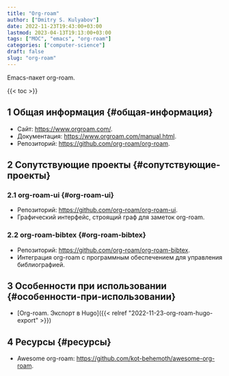 ```yaml
---
title: "Org-roam"
author: ["Dmitry S. Kulyabov"]
date: 2022-11-23T19:43:00+03:00
lastmod: 2023-04-13T19:13:00+03:00
tags: ["MOC", "emacs", "org-roam"]
categories: ["computer-science"]
draft: false
slug: "org-roam"
---
```


Emacs-пакет org-roam.

<!--more-->

{{< toc >}}


## <span class="section-num">1</span> Общая информация {#общая-информация}

-   Сайт: <https://www.orgroam.com/>.
-   Документация: <https://www.orgroam.com/manual.html>.
-   Репозиторий: <https://github.com/org-roam/org-roam>.


## <span class="section-num">2</span> Сопутствующие проекты {#сопутствующие-проекты}


### <span class="section-num">2.1</span> org-roam-ui {#org-roam-ui}

-   Репозиторий: <https://github.com/org-roam/org-roam-ui>.
-   Графический интерфейс, строящий граф для заметок org-roam.


### <span class="section-num">2.2</span> org-roam-bibtex {#org-roam-bibtex}

-   Репозиторий: <https://github.com/org-roam/org-roam-bibtex>.
-   Интеграция org-roam с программным обеспечением для управления библиографией.


## <span class="section-num">3</span> Особенности при использовании {#особенности-при-использовании}

-   [Org-roam. Экспорт в Hugo]({{< relref "2022-11-23-org-roam-hugo-export" >}})


## <span class="section-num">4</span> Ресурсы {#ресурсы}

-   Awesome org-roam: <https://github.com/kot-behemoth/awesome-org-roam>.

